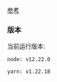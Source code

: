 [参考](https://www.cnblogs.com/Tiboo/p/14385863.html)


### 版本

当前运行版本:
```
node: v12.22.0

yarn: v1.22.18
```

